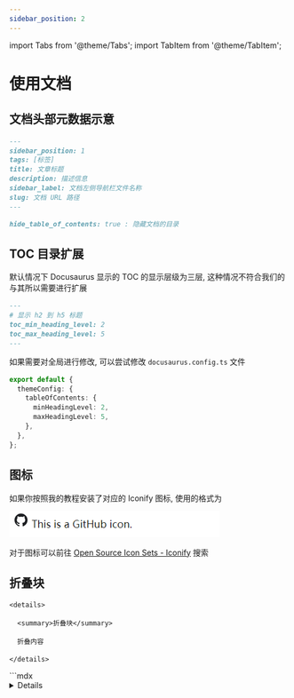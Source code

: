 ```yaml
---
sidebar_position: 2
---
```

import Tabs from '@theme/Tabs';
import TabItem from '@theme/TabItem';

# 使用文档
## 文档头部元数据示意
```md
---
sidebar_position: 1
tags: [标签]
title: 文章标题
description: 描述信息
sidebar_label: 文档左侧导航栏文件名称
slug: 文档 URL 路径
---
```

```md title="扩展 Head metadata"
hide_table_of_contents: true : 隐藏文档的目录
```

## TOC 目录扩展
默认情况下 Docusaurus 显示的 TOC 的显示层级为三层, 这种情况不符合我们的与其所以需要进行扩展
```md
---
# 显示 h2 到 h5 标题
toc_min_heading_level: 2
toc_max_heading_level: 5
---
```

如果需要对全局进行修改, 可以尝试修改 `docusaurus.config.ts` 文件
```ts title="docusaurus.config.js"
export default {
  themeConfig: {
    tableOfContents: {
      minHeadingLevel: 2,
      maxHeadingLevel: 5,
    },
  },
};
```
## 图标
如果你按照我的教程安装了对应的 Iconify 图标, 使用的格式为

![20240528110431](https://raw.githubusercontent.com/Guardian-JTZ/Image/main/img/20240528110431.png)

对于图标可以前往  [Open Source Icon Sets - Iconify](https://icon-sets.iconify.design/) 搜索
## 折叠块






<Tabs>
  <TabItem value="bash" label="示例" default>

    <details>

      <summary>折叠块</summary>

      折叠内容

    </details>

  </TabItem>
  <TabItem value="js" label="使用">
    ```mdx
    <details>

        <summary>折叠块</summary>

        折叠内容

    </details>
    ```
  </TabItem>
</Tabs>

## 选项卡
```md
import Tabs from '@theme/Tabs';
import TabItem from '@theme/TabItem';

<Tabs>
  <TabItem value="apple" label="Apple" default>
      This is an apple 🍎
  </TabItem>
  <TabItem value="orange" label="Orange">
      This is an orange 🍊
  </TabItem>
  <TabItem value="banana" label="Banana">
      This is a banana 🍌
  </TabItem>
</Tabs>
```

## 图片居中
只需要在 `src\css\custom.css` 添加下面代码就可以实现全局居中显示

```css title="src\css\custom.css"
img {
  display: block;
  margin-left: auto;
  margin-right: auto;
}
```